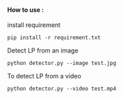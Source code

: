 #### How to use : 

install requirement
````
pip install -r requirement.txt
````

Detect LP from an image
````
python detector.py --image test.jpg
````

To detect LP from a video
````
python detector.py --video test.mp4
````
